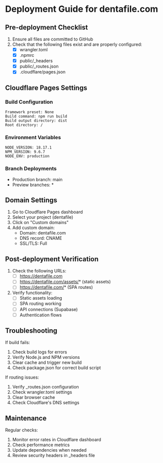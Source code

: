 # Deployment Guide for dentafile.com

## Pre-deployment Checklist

1. Ensure all files are committed to GitHub
2. Check that the following files exist and are properly configured:
   - [x] wrangler.toml
   - [x] .npmrc
   - [x] public/_headers
   - [x] public/_routes.json
   - [x] .cloudflare/pages.json

## Cloudflare Pages Settings

### Build Configuration
```
Framework preset: None
Build command: npm run build
Build output directory: dist
Root directory: /
```

### Environment Variables
```
NODE_VERSION: 18.17.1
NPM_VERSION: 9.6.7
NODE_ENV: production
```

### Branch Deployments
- Production branch: main
- Preview branches: *

## Domain Settings

1. Go to Cloudflare Pages dashboard
2. Select your project (dentafile)
3. Click on "Custom domains"
4. Add custom domain:
   - Domain: dentafile.com
   - DNS record: CNAME
   - SSL/TLS: Full

## Post-deployment Verification

1. Check the following URLs:
   - [ ] https://dentafile.com
   - [ ] https://dentafile.com/assets/* (static assets)
   - [ ] https://dentafile.com/* (SPA routes)

2. Verify functionality:
   - [ ] Static assets loading
   - [ ] SPA routing working
   - [ ] API connections (Supabase)
   - [ ] Authentication flows

## Troubleshooting

If build fails:
1. Check build logs for errors
2. Verify Node.js and NPM versions
3. Clear cache and trigger new build
4. Check package.json for correct build script

If routing issues:
1. Verify _routes.json configuration
2. Check wrangler.toml settings
3. Clear browser cache
4. Check Cloudflare's DNS settings

## Maintenance

Regular checks:
1. Monitor error rates in Cloudflare dashboard
2. Check performance metrics
3. Update dependencies when needed
4. Review security headers in _headers file 